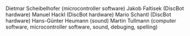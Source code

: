 Dietmar Scheibelhofer (microcontroller software)
Jakob Faltisek (DiscBot hardware)
Manuel Hackl (DiscBot hardware)
Mario Schantl (DiscBot hardware)
Hans-Günter Heumann (sound)
Martin Tullmann (computer software, microcontroller software, sound, debuging, spelling)
